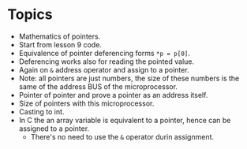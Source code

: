 # Topics

* Mathematics of pointers.
* Start from lesson 9 code.
* Equivalence of pointer deferencing forms `*p = p[0]`.
* Deferencing works also for reading the pointed value.
* Again on `&` address operator and assign to a pointer.
* Note: all pointers are just numbers, the size of these numbers is the same
of the address BUS of the microprocessor.
* Pointer of pointer and prove a pointer as an address itself.
* Size of pointers with this microprocessor.
* Casting to int.
* In C the an array variable is equivalent to a pointer, hence can be assigned to a pointer.
  * There's no need to use the `&` operator durin assignment.
